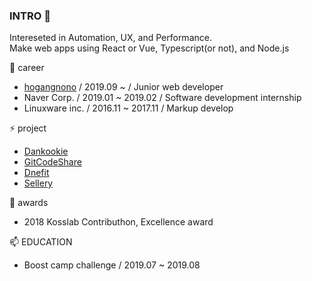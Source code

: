 ### INTRO 👋
Intereseted in Automation, UX, and Performance.
\
Make web apps using React or Vue, Typescript(or not), and Node.js 

🌱 career
- [hogangnono](https://hogangnono.com) / 2019.09 ~ / Junior web developer
- Naver Corp. / 2019.01 ~ 2019.02 / Software development internship
- Linuxware inc. / 2016.11 ~ 2017.11 / Markup develop

⚡ project
- [Dankookie](https://www.dankookie.com/)
- [GitCodeShare](https://github.com/kosslab-kr/gitCodeShare.com)
- [Dnefit](http://www.dnefit.co.kr)
- [Sellery](https://sellery.me)

👯 awards
- 2018 Kosslab Contributhon, Excellence award

📫 EDUCATION
- Boost camp challenge / 2019.07 ~ 2019.08
